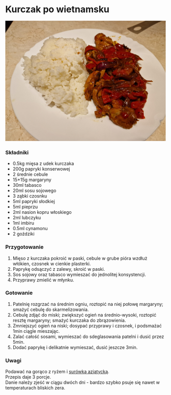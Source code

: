 # Kurczak po wietnamsku

![Zdjęcie dania](Kurczak_po_wietnamsku.jpg)

### Składniki
- 0.5kg mięsa z udek kurczaka
- 200g papryki konserwowej
- 2 średnie cebule
- 15+15g margaryny
- 30ml tabasco
- 20ml sosu sojowego
- 3 ząbki czosnku
- 5ml papryki słodkiej
- 5ml pieprzu
- 2ml nasion kopru włoskiego
- 2ml lubczyku
- 1ml imbiru
- 0.5ml cynamonu
- 2 goździki

### Przygotowanie
1. Mięso z kurczaka pokroić w paski, cebule w grube pióra wzdłuż włókien, czosnek w cienkie plasterki.
2. Paprykę odsączyć z zalewy, skroić w paski.
3. Sos sojowy oraz tabasco wymieszać do jednolitej konsystencji.
4. Przyprawy zmielić w młynku.

### Gotowanie
1. Patelnię rozgrzać na średnim ogniu, roztopić na niej połowę margaryny; smażyć cebulę do skarmelizowania.
2. Cebulę zdjąć do miski; zwiększyć ogień na średnio-wysoki, roztopić resztę margaryny; smażyć kurczaka do zbrązowienia.
3. Zmniejszyć ogień na niski; dosypać przyprawy i czosnek, i podsmażać 1min ciągle mieszając.
4. Zalać całość sosami, wymieszać do sdeglasowania patelni i dusić przez 5min.
5. Dodać paprykę i delikatnie wymieszać, dusić jeszcze 3min.

### Uwagi
Podawać na gorąco z ryżem i [surówką azjatycką](../sides/Surowka_azjatycka.md).\
Przepis daje 3 porcje.\
Danie należy zjeść w ciągu dwóch dni - bardzo szybko psuje się nawet w temperaturach bliskich zera.
